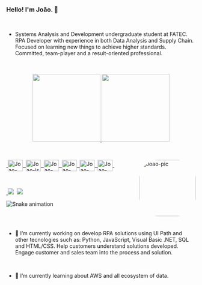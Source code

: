 ### Hello! I'm João. 🤖

<br>

- Systems Analysis and Development undergraduate student at FATEC. RPA Developer with experience in both Data Analysis and Supply Chain. Focused on learning new things to achieve higher standards. Committed, team-player and a result-oriented professional.

##

<br>

<div align="center">
  <a href="https://github.com/peerezjoao">
  <img height="180em" src="https://github-readme-stats.vercel.app/api?username=peerezjoao&show_icons=true&theme=blueberry&include_all_commits=true&count_private=true"/>
  <img height="180em" src="https://github-readme-stats.vercel.app/api/top-langs/?username=peerezjoao&layout=compact&langs_count=7&theme=blueberry"/>
</div>

##

<div style="display: inline_block"><br>
  &nbsp;<img align="center" alt="Joao-python" height="30" width="40" src="https://cdn.jsdelivr.net/gh/devicons/devicon/icons/python/python-original.svg">&nbsp;
  <img align="center" alt="Joao-js" height="30" width="40" src="https://cdn.jsdelivr.net/gh/devicons/devicon/icons/javascript/javascript-plain.svg">&nbsp;
  <img align="center" alt="Joao-aws" height="30" width="40" src="https://cdn.jsdelivr.net/gh/devicons/devicon/icons/postgresql/postgresql-original-wordmark.svg">&nbsp;
  <img align="center" alt="Joao-git" height="30" width="40" src="https://cdn.jsdelivr.net/gh/devicons/devicon/icons/git/git-plain-wordmark.svg">&nbsp;
  <img align="center" alt="Joao-aws" height="30" width="40" src="https://cdn.jsdelivr.net/gh/devicons/devicon/icons/amazonwebservices/amazonwebservices-original-wordmark.svg">&nbsp;
  <img align="center" alt="Joao-uipath" height="30" width="40" src="https://seekvectorlogo.com/wp-content/uploads/2019/07/uipath-vector-logo.png">&nbsp;
  <img align="right" alt="Joao-pic" height="150" style="border-radius:50px;" src="https://clubedosgeeks.com.br/wp-content/uploads/2016/01/dormrm.gif">
</div>

<br>

##

<div> 
    &nbsp;<a href = "mailto:peerezjoao1@gmail.com"><img src="https://img.shields.io/badge/-Gmail-%23333?style=for-the-badge&logo=gmail&logoColor=white" target="_blank"></a>&nbsp;
  <a href="https://www.linkedin.com/in/joaovitorperez/" target="_blank"><img src="https://img.shields.io/badge/-LinkedIn-%230077B5?style=for-the-badge&logo=linkedin&logoColor=white" target="_blank"></a>&nbsp;
 
  ![Snake animation](https://github.com/peerezjoao/peerezjoao/blob/main/.github/workflows/main.yml)
  
</div>

<br>

##

- 💼 I’m currently working on develop RPA solutions using UI Path and other tecnologies such as: Python, JavaScript, Visual Basic .NET, SQL and HTML/CSS. Help customers understand solutions developed. Engage customer and sales team into the process and solution.

<br>

- 📙 I’m currently learning about AWS and all ecosystem of data.

##

